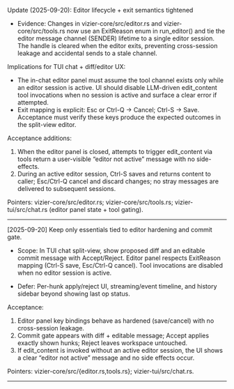 Update (2025-09-20): Editor lifecycle + exit semantics tightened

- Evidence: Changes in vizier-core/src/editor.rs and vizier-core/src/tools.rs now use an ExitReason enum in run_editor() and tie the editor message channel (SENDER) lifetime to a single editor session. The handle is cleared when the editor exits, preventing cross-session leakage and accidental sends to a stale channel.

Implications for TUI chat + diff/editor UX:
- The in-chat editor panel must assume the tool channel exists only while an editor session is active. UI should disable LLM-driven edit_content tool invocations when no session is active and surface a clear error if attempted.
- Exit mapping is explicit: Esc or Ctrl-Q → Cancel; Ctrl-S → Save. Acceptance must verify these keys produce the expected outcomes in the split-view editor.

Acceptance additions:
1) When the editor panel is closed, attempts to trigger edit_content via tools return a user-visible “editor not active” message with no side-effects.
2) During an active editor session, Ctrl-S saves and returns content to caller; Esc/Ctrl-Q cancel and discard changes; no stray messages are delivered to subsequent sessions.

Pointers: vizier-core/src/editor.rs; vizier-core/src/tools.rs; vizier-tui/src/chat.rs (editor panel state + tool gating).

---

[2025-09-20] Keep only essentials tied to editor hardening and commit gate.

- Scope: In TUI chat split-view, show proposed diff and an editable commit message with Accept/Reject. Editor panel respects ExitReason mapping (Ctrl-S save, Esc/Ctrl-Q cancel). Tool invocations are disabled when no editor session is active.

- Defer: Per-hunk apply/reject UI, streaming/event timeline, and history sidebar beyond showing last op status.

Acceptance:
1) Editor panel key bindings behave as hardened (save/cancel) with no cross-session leakage.
2) Commit gate appears with diff + editable message; Accept applies exactly shown hunks; Reject leaves workspace untouched.
3) If edit_content is invoked without an active editor session, the UI shows a clear “editor not active” message and no side effects occur.

Pointers: vizier-core/src/{editor.rs,tools.rs}; vizier-tui/src/chat.rs.


---

